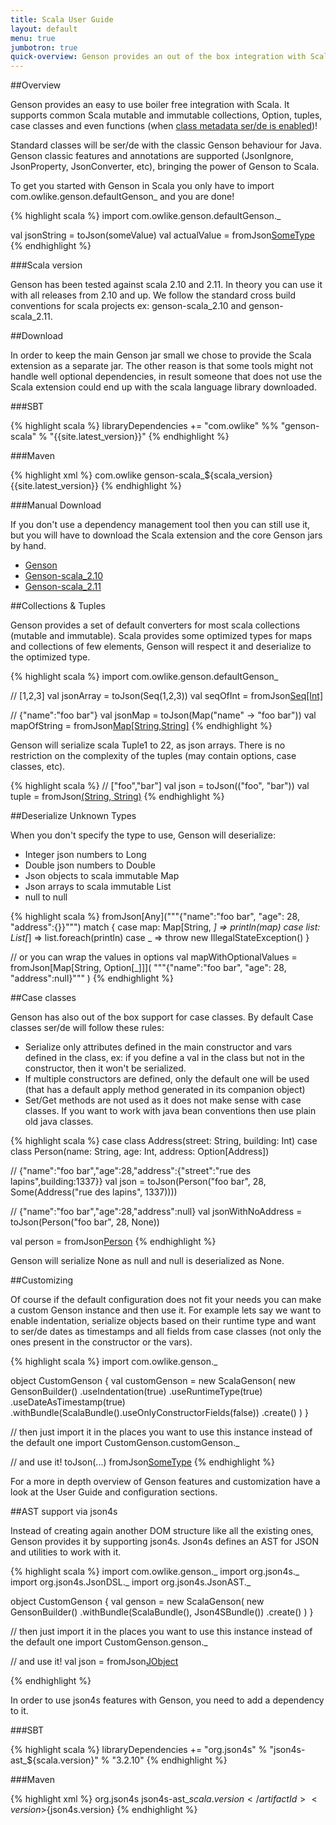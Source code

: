 ```yaml
---
title: Scala User Guide
layout: default
menu: true
jumbotron: true
quick-overview: Genson provides an out of the box integration with Scala for the high level databinding API.
---
```


##Overview

Genson provides an easy to use boiler free integration with Scala.
It supports common Scala mutable and immutable collections, Option, tuples, case classes and even functions
(when [class metadata ser/de is enabled]({{base.url}}/Documentation/UserGuide/#polymorphic-types))!

Standard classes will be ser/de with the classic Genson behaviour for Java.
Genson classic features and annotations are supported (JsonIgnore, JsonProperty, JsonConverter, etc),
bringing the power of Genson to Scala.

To get you started with Genson in Scala you only have to import com.owlike.genson.defaultGenson_
and you are done!

{% highlight scala %}
import com.owlike.genson.defaultGenson._

val jsonString = toJson(someValue)
val actualValue = fromJson[SomeType](json)
{% endhighlight %}

###Scala version

Genson has been tested against scala 2.10 and 2.11. In theory you can use it with all releases from 2.10 and up.
We follow the standard cross build conventions for scala projects ex: genson-scala_2.10 and genson-scala_2.11.


##Download

In order to keep the main Genson jar small we chose to provide the Scala extension as a separate jar.
The other reason is that some tools might not handle well optional dependencies, in result someone that does not use
the Scala extension could end up with the scala language library downloaded.

###SBT

{% highlight scala %}
libraryDependencies += "com.owlike" %% "genson-scala" % "{{site.latest_version}}"
{% endhighlight %}

###Maven

{% highlight xml %}
<dependency>
	<groupId>com.owlike</groupId>
	<artifactId>genson-scala_${scala_version}</artifactId>
	<version>{{site.latest_version}}</version>
</dependency>
{% endhighlight %}

###Manual Download

If you don't use a dependency management tool then you can still use it, but you will have to download the Scala extension and
the core Genson jars by hand.

 * [Genson](http://repo1.maven.org/maven2/com/owlike/genson/{{site.latest_version}}/genson-{{site.latest_version}}.jar)
 * [Genson-scala_2.10](http://repo1.maven.org/maven2/com/owlike/genson-scala_2.10/{{site.latest_version}}/genson-scala_2.10-{{site.latest_version}}.jar)
 * [Genson-scala_2.11](http://repo1.maven.org/maven2/com/owlike/genson-scala_2.11/{{site.latest_version}}/genson-scala_2.11-{{site.latest_version}}.jar)


##Collections & Tuples

Genson provides a set of default converters for most scala collections (mutable and immutable).
Scala provides some optimized types for maps and collections of few elements, Genson will respect it
and deserialize to the optimized type.

{% highlight scala %}
import com.owlike.genson.defaultGenson_

// [1,2,3]
val jsonArray = toJson(Seq(1,2,3))
val seqOfInt = fromJson[Seq[Int]](jsonArray)

// {"name":"foo bar"}
val jsonMap = toJson(Map("name" -> "foo bar"))
val mapOfString = fromJson[Map[String,String]](jsonMap)
{% endhighlight %}

Genson will serialize scala Tuple1 to 22, as json arrays.
There is no restriction on the complexity of the tuples (may contain options, case classes, etc).

{% highlight scala %}
// ["foo","bar"]
val json = toJson(("foo", "bar"))
val tuple = fromJson[(String, String)](json)
{% endhighlight %}

##Deserialize Unknown Types

When you don't specify the type to use, Genson will deserialize:

 * Integer json numbers to Long
 * Double json numbers to Double
 * Json objects to scala immutable Map
 * Json arrays to scala immutable List
 * null to null

{% highlight scala %}
fromJson[Any]("""{"name":"foo bar", "age": 28, "address":{}}""") match {
 case map: Map[String, _] => println(map)
 case list: List[_] => list.foreach(println)
 case _ => throw new IllegalStateException()
}

// or you can wrap the values in options
val mapWithOptionalValues = fromJson[Map[String, Option[_]]](
  """{"name":"foo bar", "age": 28, "address":null}"""
)
{% endhighlight %}


##Case classes

Genson has also out of the box support for case classes. By default Case classes ser/de will follow these rules:

 * Serialize only attributes defined in the main constructor and vars defined in the class,
 ex: if you define a val in the class but not in the constructor, then it won't be serialized.
 * If multiple constructors are defined, only the default one will be used
 (that has a default apply method generated in its companion object)
 * Set/Get methods are not used as it does not make sense with case classes.
 If you want to work with java bean conventions then use plain old java classes.

{% highlight scala %}
case class Address(street: String, building: Int)
case class Person(name: String, age: Int, address: Option[Address])

// {"name":"foo bar","age":28,"address":{"street":"rue des lapins",building:1337}}
val json = toJson(Person("foo bar", 28, Some(Address("rue des lapins", 1337))))

// {"name":"foo bar","age":28,"address":null}
val jsonWithNoAddress = toJson(Person("foo bar", 28, None))

val person = fromJson[Person](json)
{% endhighlight %}

Genson will serialize None as null and null is deserialized as None.

##Customizing

Of course if the default configuration does not fit your needs you can make a custom Genson instance and then use it.
For example lets say we want to enable indentation, serialize objects based on their runtime type and want to ser/de
dates as timestamps and all fields from case classes (not only the ones present in the constructor or the vars).

{% highlight scala %}
import com.owlike.genson._

object CustomGenson {
  val customGenson = new ScalaGenson(
    new GensonBuilder()
      .useIndentation(true)
      .useRuntimeType(true)
      .useDateAsTimestamp(true)
      .withBundle(ScalaBundle().useOnlyConstructorFields(false))
      .create()
  )
}

// then just import it in the places you want to use this instance instead of the default one
import CustomGenson.customGenson._

// and use it!
toJson(...)
fromJson[SomeType](json)
{% endhighlight %}

For a more in depth overview of Genson features and customization have a look at the User Guide and configuration sections.


##AST support via json4s

Instead of creating again another DOM structure like all the existing ones, Genson provides it by supporting json4s.
Json4s defines an AST for JSON and utilities to work with it.


{% highlight scala %}
import com.owlike.genson._
import org.json4s._
import org.json4s.JsonDSL._
import org.json4s.JsonAST._

object CustomGenson {
  val genson = new ScalaGenson(
    new GensonBuilder()
      .withBundle(ScalaBundle(), Json4SBundle())
    .create()
  )
}

// then just import it in the places you want to use this instance instead of the default one
import CustomGenson.genson._

// and use it!
val json = fromJson[JObject]("""{"name":"foo","someDouble":28.1,"male":true,"someArray":[1,2,3],"null":null}""")

{% endhighlight %}


In order to use json4s features with Genson, you need to add a dependency to it.

###SBT

{% highlight scala %}
libraryDependencies += "org.json4s" % "json4s-ast_${scala.version}" % "3.2.10"
{% endhighlight %}

###Maven

{% highlight xml %}
<dependency>
	<groupId>org.json4s</groupId>
	<artifactId>json4s-ast_${scala.version}</artifactId>
	<version>${json4s.version}</version>
</dependency>
{% endhighlight %}
